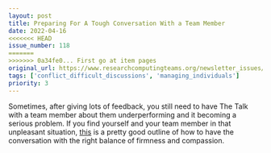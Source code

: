 ```yaml
---
layout: post
title: Preparing For A Tough Conversation With a Team Member
date: 2022-04-16
<<<<<<< HEAD
issue_number: 118
=======
>>>>>>> 0a34fe0... First go at item pages
original_url: https://www.researchcomputingteams.org/newsletter_issues/0118
tags: ['conflict_difficult_discussions', 'managing_individuals']
priority: 3
---
```


<!-- markdownlint-disable MD033 -->
<!-- markdownlint-disable MD041 -->
<!-- markdownlint-disable MD049 -->

Sometimes, after giving lots of feedback, you still need to have The Talk with a team member about them underperforming and it becoming a serious problem.  If you find yourself and your team member in that unpleasant situation, [this](https://fellow.app/blog/one-on-ones/how-to-tell-an-employee-theyre-not-meeting-expectations-free-template/) is a pretty good outline of how to have the conversation with the right balance of firmness and compassion.
